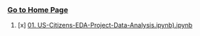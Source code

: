 ### [Go to Home Page](https://github.com/celik-muhammed)


01. [x] [01. US-Citizens-EDA-Project-Data-Analysis.ipynb).ipynb](./US-Citizens-EDA-Project-Data-Analysis.ipynb)
